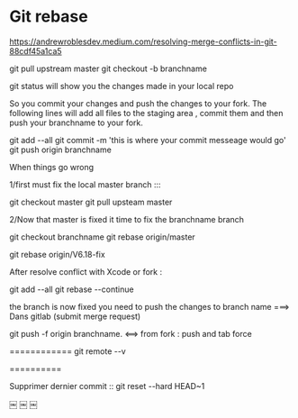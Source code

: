 # Git rebase


https://andrewroblesdev.medium.com/resolving-merge-conflicts-in-git-88cdf45a1ca5


git pull upstream master
git checkout -b branchname

git status will show you the changes made in your local repo


So you commit your changes and push the changes to your fork. The following lines will add all files to the staging area , commit them and then push your branchname to your fork.

git add --all
git commit -m 'this is where your commit messeage would go'
git push origin branchname

When things go wrong

1/first must fix the local master branch :::

git checkout master
git pull upsteam master

2/Now that master is fixed it time to fix the branchname branch

git checkout branchname 
git rebase origin/master

git rebase origin/V6.18-fix     


After resolve conflict with Xcode or fork :

git add --all
git rebase --continue

the branch is now fixed you need to push the changes to branch name ===> Dans gitlab (submit merge request)

git push -f origin branchname. <==> from fork : push and tab force


============
git remote --v

==========

Supprimer dernier commit :: git reset --hard HEAD~1


￼
￼
￼

